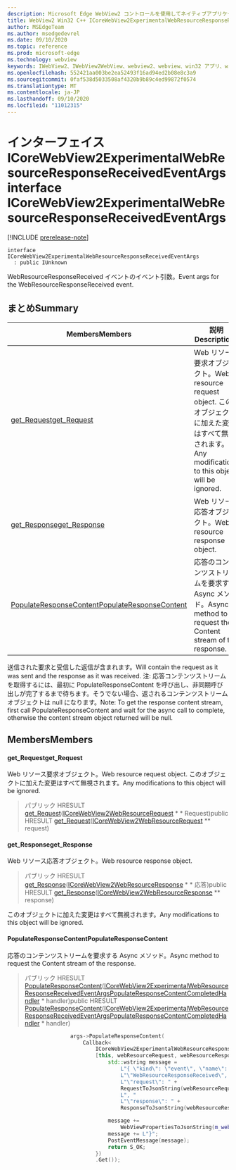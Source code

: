 ```yaml
---
description: Microsoft Edge WebView2 コントロールを使用してネイティブアプリケーションに web 技術 (HTML、CSS、JavaScript) を埋め込む
title: WebView2 Win32 C++ ICoreWebView2ExperimentalWebResourceResponseReceivedEventArgs
author: MSEdgeTeam
ms.author: msedgedevrel
ms.date: 09/10/2020
ms.topic: reference
ms.prod: microsoft-edge
ms.technology: webview
keywords: IWebView2、IWebView2WebView、webview2、webview、win32 アプリ、win32、edge、ICoreWebView2、ICoreWebView2Controller、browser control、edge html、ICoreWebView2ExperimentalWebResourceResponseReceivedEventArgs
ms.openlocfilehash: 552421aa003be2ea52493f16ad94ed2b08e8c3a9
ms.sourcegitcommit: 0faf538d5033508af4320b9b89c4ed99872f0574
ms.translationtype: MT
ms.contentlocale: ja-JP
ms.lasthandoff: 09/10/2020
ms.locfileid: "11012315"
---
```

# <span data-ttu-id="ed08d-104">インターフェイス ICoreWebView2ExperimentalWebResourceResponseReceivedEventArgs</span><span class="sxs-lookup"><span data-stu-id="ed08d-104">interface ICoreWebView2ExperimentalWebResourceResponseReceivedEventArgs</span></span> 

[!INCLUDE [prerelease-note](../../includes/prerelease-note.md)]

```
interface ICoreWebView2ExperimentalWebResourceResponseReceivedEventArgs
  : public IUnknown
```

<span data-ttu-id="ed08d-105">WebResourceResponseReceived イベントのイベント引数。</span><span class="sxs-lookup"><span data-stu-id="ed08d-105">Event args for the WebResourceResponseReceived event.</span></span>

## <span data-ttu-id="ed08d-106">まとめ</span><span class="sxs-lookup"><span data-stu-id="ed08d-106">Summary</span></span>

 <span data-ttu-id="ed08d-107">Members</span><span class="sxs-lookup"><span data-stu-id="ed08d-107">Members</span></span>                        | <span data-ttu-id="ed08d-108">説明</span><span class="sxs-lookup"><span data-stu-id="ed08d-108">Descriptions</span></span>
--------------------------------|---------------------------------------------
[<span data-ttu-id="ed08d-109">get_Request</span><span class="sxs-lookup"><span data-stu-id="ed08d-109">get_Request</span></span>](#get_request) | <span data-ttu-id="ed08d-110">Web リソース要求オブジェクト。</span><span class="sxs-lookup"><span data-stu-id="ed08d-110">Web resource request object.</span></span> <span data-ttu-id="ed08d-111">このオブジェクトに加えた変更はすべて無視されます。</span><span class="sxs-lookup"><span data-stu-id="ed08d-111">Any modifications to this object will be ignored.</span></span>
[<span data-ttu-id="ed08d-112">get_Response</span><span class="sxs-lookup"><span data-stu-id="ed08d-112">get_Response</span></span>](#get_response) | <span data-ttu-id="ed08d-113">Web リソース応答オブジェクト。</span><span class="sxs-lookup"><span data-stu-id="ed08d-113">Web resource response object.</span></span>
[<span data-ttu-id="ed08d-114">PopulateResponseContent</span><span class="sxs-lookup"><span data-stu-id="ed08d-114">PopulateResponseContent</span></span>](#populateresponsecontent) | <span data-ttu-id="ed08d-115">応答のコンテンツストリームを要求する Async メソッド。</span><span class="sxs-lookup"><span data-stu-id="ed08d-115">Async method to request the Content stream of the response.</span></span>

<span data-ttu-id="ed08d-116">送信された要求と受信した返信が含まれます。</span><span class="sxs-lookup"><span data-stu-id="ed08d-116">Will contain the request as it was sent and the response as it was received.</span></span> <span data-ttu-id="ed08d-117">注: 応答コンテンツストリームを取得するには、最初に PopulateResponseContent を呼び出し、非同期呼び出しが完了するまで待ちます。そうでない場合、返されるコンテンツストリームオブジェクトは null になります。</span><span class="sxs-lookup"><span data-stu-id="ed08d-117">Note: To get the response content stream, first call PopulateResponseContent and wait for the async call to complete, otherwise the content stream object returned will be null.</span></span>

## <span data-ttu-id="ed08d-118">Members</span><span class="sxs-lookup"><span data-stu-id="ed08d-118">Members</span></span>

#### <span data-ttu-id="ed08d-119">get_Request</span><span class="sxs-lookup"><span data-stu-id="ed08d-119">get_Request</span></span> 

<span data-ttu-id="ed08d-120">Web リソース要求オブジェクト。</span><span class="sxs-lookup"><span data-stu-id="ed08d-120">Web resource request object.</span></span> <span data-ttu-id="ed08d-121">このオブジェクトに加えた変更はすべて無視されます。</span><span class="sxs-lookup"><span data-stu-id="ed08d-121">Any modifications to this object will be ignored.</span></span>

> <span data-ttu-id="ed08d-122">パブリック HRESULT [get_Request](#get_request)([ICoreWebView2WebResourceRequest](icorewebview2webresourcerequest.md) \* \* Request)</span><span class="sxs-lookup"><span data-stu-id="ed08d-122">public HRESULT [get_Request](#get_request)([ICoreWebView2WebResourceRequest](icorewebview2webresourcerequest.md) \*\* request)</span></span>

#### <span data-ttu-id="ed08d-123">get_Response</span><span class="sxs-lookup"><span data-stu-id="ed08d-123">get_Response</span></span> 

<span data-ttu-id="ed08d-124">Web リソース応答オブジェクト。</span><span class="sxs-lookup"><span data-stu-id="ed08d-124">Web resource response object.</span></span>

> <span data-ttu-id="ed08d-125">パブリック HRESULT [get_Response](#get_response)([ICoreWebView2WebResourceResponse](icorewebview2webresourceresponse.md) \* \* 応答)</span><span class="sxs-lookup"><span data-stu-id="ed08d-125">public HRESULT [get_Response](#get_response)([ICoreWebView2WebResourceResponse](icorewebview2webresourceresponse.md) \*\* response)</span></span>

<span data-ttu-id="ed08d-126">このオブジェクトに加えた変更はすべて無視されます。</span><span class="sxs-lookup"><span data-stu-id="ed08d-126">Any modifications to this object will be ignored.</span></span>

#### <span data-ttu-id="ed08d-127">PopulateResponseContent</span><span class="sxs-lookup"><span data-stu-id="ed08d-127">PopulateResponseContent</span></span> 

<span data-ttu-id="ed08d-128">応答のコンテンツストリームを要求する Async メソッド。</span><span class="sxs-lookup"><span data-stu-id="ed08d-128">Async method to request the Content stream of the response.</span></span>

> <span data-ttu-id="ed08d-129">パブリック HRESULT [PopulateResponseContent](#populateresponsecontent)([ICoreWebView2ExperimentalWebResourceResponseReceivedEventArgsPopulateResponseContentCompletedHandler](icorewebview2experimentalwebresourceresponsereceivedeventargspopulateresponsecontentcompletedhandler.md) \* handler)</span><span class="sxs-lookup"><span data-stu-id="ed08d-129">public HRESULT [PopulateResponseContent](#populateresponsecontent)([ICoreWebView2ExperimentalWebResourceResponseReceivedEventArgsPopulateResponseContentCompletedHandler](icorewebview2experimentalwebresourceresponsereceivedeventargspopulateresponsecontentcompletedhandler.md) \* handler)</span></span>

```cpp
                    args->PopulateResponseContent(
                        Callback<
                            ICoreWebView2ExperimentalWebResourceResponseReceivedEventArgsPopulateResponseContentCompletedHandler>(
                            [this, webResourceRequest, webResourceResponse](HRESULT result) {
                                std::wstring message =
                                    L"{ \"kind\": \"event\", \"name\": "
                                    L"\"WebResourceResponseReceived\", \"args\": {"
                                    L"\"request\": " +
                                    RequestToJsonString(webResourceRequest.get()) +
                                    L", "
                                    L"\"response\": " +
                                    ResponseToJsonString(webResourceResponse.get()) + L"}";

                                message +=
                                    WebViewPropertiesToJsonString(m_webviewEventSource.get());
                                message += L"}";
                                PostEventMessage(message);
                                return S_OK;
                            })
                            .Get());
```

